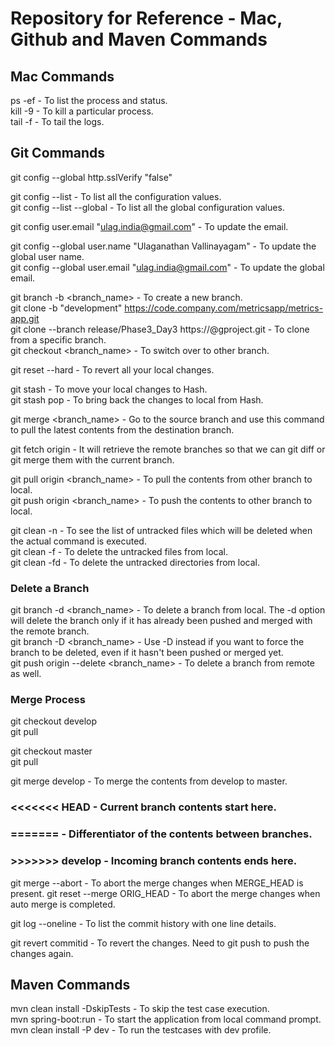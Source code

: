 # Repository for Reference - Mac, Github and Maven Commands

## Mac Commands

ps -ef - To list the process and status.  
kill -9 <process id> - To kill a particular process.  
tail -f <file name> - To tail the logs.  

## Git Commands

git config --global http.sslVerify "false"

git config --list - To list all the configuration values.  
git config --list --global - To list all the global configuration values.  

git config user.email "ulag.india@gmail.com" - To update the email.  

git config --global user.name "Ulaganathan Vallinayagam" - To update the global user name.  
git config --global user.email "ulag.india@gmail.com" - To update the global email. 

git branch -b <branch_name> - To create a new branch.  
git clone -b "development" https://code.company.com/metricsapp/metrics-app.git  
git clone --branch release/Phase3_Day3 https://<username>@g<location>project.git - To clone from a specific branch.  
git checkout <branch_name> - To switch over to other branch.  

git reset --hard - To revert all your local changes.

git stash - To move your local changes to Hash.  
git stash pop - To bring back the changes to local from Hash.  

git merge <branch_name> - Go to the source branch and use this command to pull the latest contents from the destination branch.

git fetch origin - It will retrieve the remote branches so that we can git diff or git merge them with the current branch.

git pull origin <branch_name> - To pull the contents from other branch to local.  
git push origin <branch_name> - To push the contents to other branch to local.  

git clean -n - To see the list of untracked files which will be deleted when the actual command is executed.  
git clean -f - To delete the untracked files from local.  
git clean -fd - To delete the untracked directories from local.  

### Delete a Branch ###
git branch -d <branch_name> - To delete a branch from local. The -d option will delete the branch only if it has already been pushed and merged with the remote branch.  
git branch -D <branch_name> - Use -D instead if you want to force the branch to be deleted, even if it hasn't been pushed or merged yet.  
git push origin --delete <branch_name> - To delete a branch from remote as well.  

### Merge Process ###
git checkout develop  
git pull  

git checkout master  
git pull  

git merge develop - To merge the contents from develop to master. 

### <<<<<<< HEAD - Current branch contents start here. ###
### ======= - Differentiator of the contents between branches. ###
### >>>>>>> develop - Incoming branch contents ends here. ###

git merge --abort - To abort the merge changes when MERGE_HEAD is present. 
git reset --merge ORIG_HEAD - To abort the merge changes when auto merge is completed. 

git log --oneline - To list the commit history with one line details. 

git revert commitid - To revert the changes. Need to git push to push the changes again. 

## Maven Commands

mvn clean install -DskipTests - To skip the test case execution.  
mvn spring-boot:run - To start the application from local command prompt.  
mvn clean install -P dev - To run the testcases with dev profile.  
